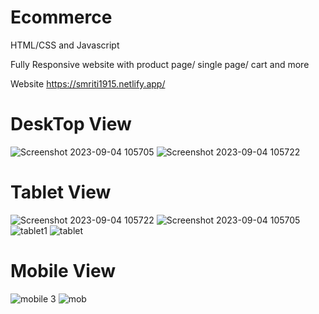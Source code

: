 # Ecommerce

HTML/CSS and Javascript

Fully Responsive website with product page/ single page/ cart and more

Website https://smriti1915.netlify.app/

# DeskTop View

![Screenshot 2023-09-04 105705](https://github.com/Jonish-sm/Ecommerce/assets/63834635/388503f2-f6e9-489f-aff6-ab7dd31134f9)
![Screenshot 2023-09-04 105722](https://github.com/Jonish-sm/Ecommerce/assets/63834635/ed5768ec-7167-496d-b6d1-7d885269ee2f)

# Tablet View
![Screenshot 2023-09-04 105722](https://github.com/Jonish-sm/Ecommerce/assets/63834635/dd909b92-d214-4c9e-87c2-3c556e37d6c6)
![Screenshot 2023-09-04 105705](https://github.com/Jonish-sm/Ecommerce/assets/63834635/f4b17803-aede-4ba4-9ee9-a43de6deb1d8)
![tablet1](https://github.com/Jonish-sm/Ecommerce/assets/63834635/e5b87ca6-ec76-40b8-a52d-dc7a3e12cee2)
![tablet](https://github.com/Jonish-sm/Ecommerce/assets/63834635/07f4c8c8-1c3f-43f9-a43f-47189479256f)

# Mobile View
![mobile 3](https://github.com/Jonish-sm/Ecommerce/assets/63834635/4aca8da3-92ea-462b-83e3-45c9a6f92fd7)
![mob](https://github.com/Jonish-sm/Ecommerce/assets/63834635/eebd9b7d-7080-4b0b-af59-8944dc568a92)

